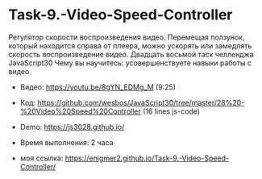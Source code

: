 # Task-9.-Video-Speed-Controller

Регулятор скорости воспроизведения видео. Перемещая ползунок, который находится справа от плеера, можно ускорять или замедлять скорость воспроизведение видео. Двадцать восьмой таск челленджа JavaScript30
Чему вы научитесь: усовершенствуете навыки работы с видео

* Видео: https://youtu.be/8gYN_EDMg_M (9:25)
* Код: https://github.com/wesbos/JavaScript30/tree/master/28%20-%20Video%20Speed%20Controller (16 lines js-code)
* Demo: https://js3028.github.io/
* Время выполнения: 2 часа

* моя ссылка: https://enigmer2.github.io/Task-9.-Video-Speed-Controller/